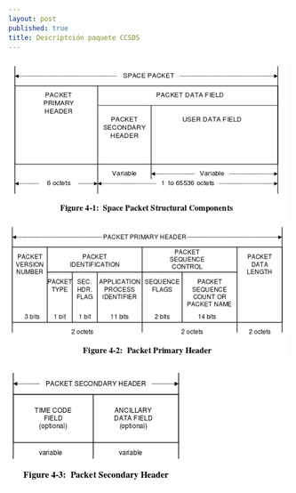 ```yaml
---
layout: post
published: true
title: Descriptción paquete CCSDS
---
```


![](../images/CCSDS_1.png)
![](../images/CCSDS_2.png)
![](../images/CCSDS_3.png)
